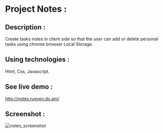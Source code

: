 # Project Notes :

## Description :

Create tasks notes in client side so that the user can add or delete personal tasks using chrome browser Local Storage.

## Using technologies :

Html, Css, Javascript.

## See live demo :
http://notes.rueven.dx.am/

## Screenshot :

![notes_screenshot](https://user-images.githubusercontent.com/40452887/46908836-7ea6ae00-cf31-11e8-919d-d495c88e3510.png)





